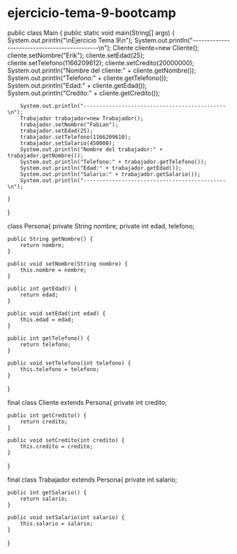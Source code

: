 # ejercicio-tema-9-bootcamp

public class Main {
    public static void main(String[] args) {
        System.out.println("\nEjercicio Tema 9\n");
        System.out.println("---------------------------------------------\n");
        Cliente cliente=new Cliente();
        cliente.setNombre("Erik");
        cliente.setEdad(25);
        cliente.setTelefono(1166209612);
        cliente.setCredito(20000000);
        System.out.println("Nombre del cliente:" + cliente.getNombre());
        System.out.println("Telefono:" + cliente.getTelefono());
        System.out.println("Edad:" + cliente.getEdad());
        System.out.println("Credito:" + cliente.getCredito());

        System.out.println("---------------------------------------------\n");
        Trabajador trabajador=new Trabajador();
        trabajador.setNombre("Fabian");
        trabajador.setEdad(25);
        trabajador.setTelefono(1166209610);
        trabajador.setSalario(450000);
        System.out.println("Nombre del trabajador:" + trabajador.getNombre());
        System.out.println("Telefono:" + trabajador.getTelefono());
        System.out.println("Edad:" + trabajador.getEdad());
        System.out.println("Salario:" + trabajador.getSalario());
        System.out.println("---------------------------------------------\n");

    }

}

class Persona{
    private String nombre;
    private int edad, telefono;

    public String getNombre() {
        return nombre;
    }

    public void setNombre(String nombre) {
        this.nombre = nombre;
    }

    public int getEdad() {
        return edad;
    }

    public void setEdad(int edad) {
        this.edad = edad;
    }

    public int getTelefono() {
        return telefono;
    }

    public void setTelefono(int telefono) {
        this.telefono = telefono;
    }
}

final class Cliente extends Persona{
    private int credito;

    public int getCredito() {
        return credito;
    }

    public void setCredito(int credito) {
        this.credito = credito;
    }
}

final class Trabajador extends Persona{
    private int salario;

    public int getSalario() {
        return salario;
    }

    public void setSalario(int salario) {
        this.salario = salario;
    }
}
